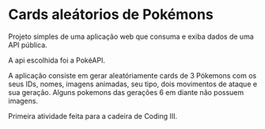 # Cards aleátorios de Pokémons
 Projeto simples de uma aplicação web que consuma e exiba dados de uma API pública.

 A api escolhida foi a PokéAPI.

 A aplicação consiste em gerar aleatóriamente cards de 3 Pókemons com os seus IDs, nomes, imagens animadas, seu tipo, dois movimentos de ataque e sua geração.
 Alguns pokemons das gerações 6 em diante não possuem imagens.

 Primeira atividade feita para a cadeira de Coding III.
